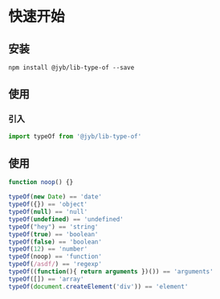 # 快速开始

## 安装

```shell
npm install @jyb/lib-type-of --save
```

## 使用

### 引入

```javascript
import typeOf from '@jyb/lib-type-of'
```

## 使用

```javascript
function noop() {}

typeOf(new Date) == 'date'
typeOf({}) == 'object'
typeOf(null) == 'null'
typeOf(undefined) == 'undefined'
typeOf("hey") == 'string'
typeOf(true) == 'boolean'
typeOf(false) == 'boolean'
typeOf(12) == 'number'
typeOf(noop) == 'function'
typeOf(/asdf/) == 'regexp'
typeOf((function(){ return arguments })()) == 'arguments'
typeOf([]) == 'array'
typeOf(document.createElement('div')) == 'element'
```



